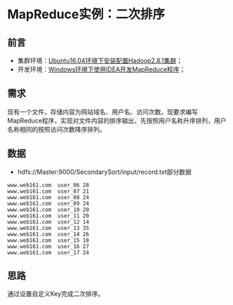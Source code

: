 # MapReduce实例：二次排序

## 前言

- 集群环境：[Ubuntu16.04环境下安装配置Hadoop2.8.1集群](./installing-hadoop2.8.1-on-ubuntu.md)；
- 开发环境：[Windows环境下使用IDEA开发MapReduce程序](./developing-mapreduce-programs-using-idea-in-windows-environment.md)；

## 需求

现有一个文件，存储内容为网站域名、用户名、访问次数。现要求编写MapReduce程序，实现对文件内容的排序输出，先按照用户名称升序排列，用户名称相同的按照访问次数降序排列。

## 数据

- hdfs://Master:9000/SecondarySort/input/record.txt部分数据

```text
www.web161.com	user_06	28
www.web161.com	user_07	21
www.web161.com	user_08	24
www.web161.com	user_09	24
www.web161.com	user_10	20
www.web161.com	user_11	20
www.web161.com	user_12	14
www.web161.com	user_13	35
www.web161.com	user_14	26
www.web161.com	user_15	18
www.web161.com	user_16	27
www.web161.com	user_17	24
```

## 思路

通过设置自定义Key完成二次排序。

